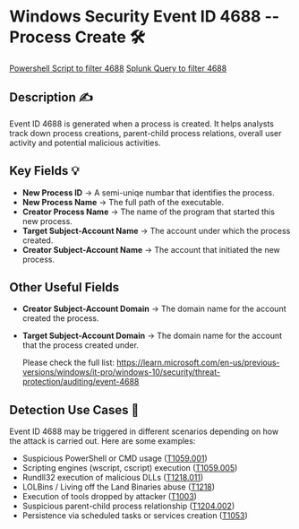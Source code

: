 # Windows Security Event ID 4688 -- Process Create 🛠

[Powershell Script to filter 4688](../../Powershell/EventQueries/Windows-Security/Get-4688procreate.ps1)
[Splunk Query to filter 4688](../../Splunk/SingleQueries/4688_procreate.spl)

## Description ✍
Event ID 4688 is generated when a process is created. It helps analysts track down process creations, parent-child process relations, overall user activity and potential malicious activities.

## Key Fields 💡
- **New Process ID** -> A semi-uniqe numbar that identifies the process.
- **New Process Name** -> The full path of the executable.
- **Creator Process Name** -> The name of the program that started this new process.
- **Target Subject-Account Name** -> The account under which the process created.
- **Creator Subject-Account Name** -> The account that initiated the new process.

## Other Useful Fields
- **Creator Subject-Account Domain** -> The domain name for the account created the process.
- **Target Subject-Account Domain** -> The domain name for the account that the process created under.

  Please check the full list: https://learn.microsoft.com/en-us/previous-versions/windows/it-pro/windows-10/security/threat-protection/auditing/event-4688

## Detection Use Cases 🎯
Event ID 4688 may be triggered in different scenarios depending on how the attack is carried out. Here are some examples:
- Suspicious PowerShell or CMD usage ([T1059.001](https://attack.mitre.org/techniques/T1059/001/))
- Scripting engines (wscript, cscript) execution ([T1059.005](https://attack.mitre.org/techniques/T1059/005/))
- Rundll32 execution of malicious DLLs ([T1218.011](https://attack.mitre.org/techniques/T1218/011/))
- LOLBins / Living off the Land Binaries abuse ([T1218](https://attack.mitre.org/techniques/T1218/))
- Execution of tools dropped by attacker ([T1003](https://attack.mitre.org/techniques/T1003/))
- Suspicious parent-child process relationship ([T1204.002](https://attack.mitre.org/techniques/T1204/002/))
- Persistence via scheduled tasks or services creation ([T1053](https://attack.mitre.org/techniques/T1053/))

  
